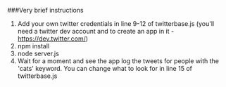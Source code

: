 ###Very brief instructions

1. Add your own twitter credentials in line 9-12 of twitterbase.js (you'll need a twitter dev account and to create an app in it - https://dev.twitter.com/)
2. npm install
3. node server.js
4. Wait for a moment and see the app log the tweets for people with the 'cats' keyword. You can change what to look for in line 15 of twitterbase.js